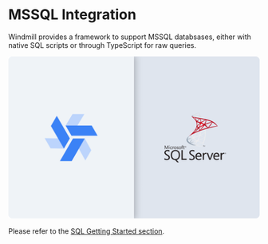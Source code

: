 # MSSQL Integration

Windmill provides a framework to support MSSQL databsases, either with native SQL scripts or through TypeScript for raw queries.

![Integration between MSSQL and Windmill](../assets/integrations/windmill_and_mssql.png 'Connect a MSSQL instance with Windmill')

Please refer to the [SQL Getting Started section](../getting_started/0_scripts_quickstart/5_sql_quickstart/index.mdx).